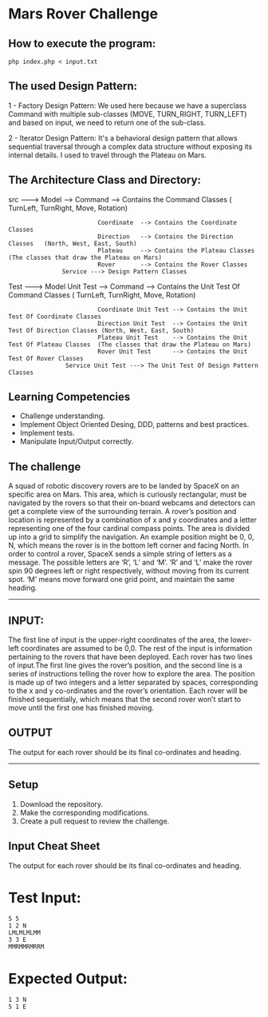 # Mars Rover Challenge

## How to execute the program:
`php index.php < input.txt`

## The used Design Pattern:
1 - Factory Design Pattern:
    We used here because we have a superclass Command with multiple sub-classes
    (MOVE, TURN_RIGHT, TURN_LEFT) and based on input, we need to return one of the sub-class.

2 - Iterator Design Pattern: 
    It's a behavioral design pattern that allows sequential traversal through a complex data structure without 
    exposing its internal details. I used to travel through the Plateau on Mars.

## The Architecture Class and Directory:
   src     --->    Model --> Command     --> Contains the Command Classes ( TurnLeft, TurnRight, Move, Rotation)
   
                             Coordinate  --> Contains the Coordinate Classes
                             Direction   --> Contains the Direction Classes   (North, West, East, South)
                             Plateau     --> Contains the Plateau Classes     (The classes that draw the Plateau on Mars)
                             Rover       --> Contains the Rover Classes
                   Service ---> Design Pattern Classes

   Test      --->  Model Unit Test --> Command    --> Contains the Unit Test Of Command Classes ( TurnLeft, TurnRight, Move, Rotation)
   
                             Coordinate Unit Test --> Contains the Unit Test Of Coordinate Classes
                             Direction Unit Test  --> Contains the Unit Test Of Direction Classes (North, West, East, South)
                             Plateau Unit Test    --> Contains the Unit Test Of Plateau Classes  (The classes that draw the Plateau on Mars)
                             Rover Unit Test      --> Contains the Unit Test Of Rover Classes 
                    Service Unit Test ---> The Unit Test Of Design Pattern Classes





## Learning Competencies
- Challenge understanding.
- Implement Object Oriented Desing, DDD, patterns and best practices.
- Implement tests.
- Manipulate Input/Output correctly.

## The challenge

A squad of robotic discovery rovers are to be landed by SpaceX on an specific area on Mars. This area, which is curiously rectangular, must be navigated by the rovers so that their on-board webcams and detectors can get a complete view of the surrounding terrain.
A rover’s position and location is represented by a combination of x and y coordinates and a letter representing one of the four cardinal compass points. The area is divided up into a grid to simplify the navigation. An example position might be 0, 0, N, which means the rover is in the bottom left corner and facing North.
In order to control a rover, SpaceX sends a simple string of letters as a message. The possible letters are ‘R’, ‘L’ and ‘M’. ‘R’ and ‘L’ make the rover spin 90 degrees left or right respectively, without moving from its current spot. ‘M’ means move forward one grid point, and maintain the same heading.

---


## INPUT:
The first line of input is the upper-right coordinates of the area, the lower-left coordinates are assumed to be 0,0. The rest of the input is information pertaining to the rovers that have been deployed. Each rover has two lines of input.The first line gives the rover’s position, and the second line is a series of instructions telling the rover how to explore the area. The position is made up of two integers and a letter separated by spaces, corresponding to the x and y co-ordinates and the rover’s orientation. Each rover will be finished sequentially, which means that the second rover won’t start to move until the first one has finished moving.

## OUTPUT
The output for each rover should be its final co-ordinates and heading.

---

## Setup
1. Download the repository.
2. Make the corresponding modifications.
3. Create a pull request to review the challenge.

## Input Cheat Sheet
The output for each rover should be its final co-ordinates and heading.

# Test Input:
```
5 5
1 2 N
LMLMLMLMM
3 3 E
MMRMMRMRRM
```

# Expected Output:
```
1 3 N
5 1 E
```
